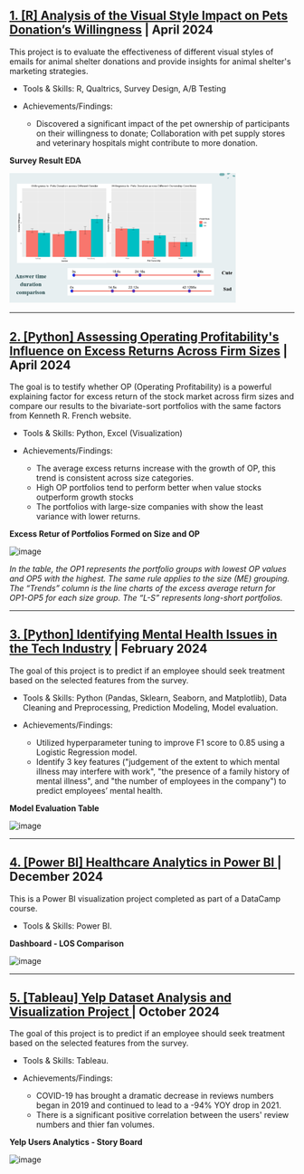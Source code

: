 
## [1. \[R\] Analysis of the Visual Style Impact on Pets Donation’s Willingness](https://github.com/CaraZhou2023/Analysis-of-Email-Visual-Style-Impact.git) | April 2024
This project is to evaluate the effectiveness of different visual styles of emails for animal shelter donations and provide insights for animal shelter's marketing strategies.

- Tools & Skills: R, Qualtrics, Survey Design, A/B Testing

- Achievements/Findings:
  - Discovered a significant impact of the pet ownership of participants on their willingness to donate; Collaboration with pet supply stores and veterinary hospitals might contribute to more donation.


**Survey Result EDA**

<img src="images/Animals.png" alt="Survey Result EDA (R)" width="400">

---
## [2. \[Python\] Assessing Operating Profitability's Influence on Excess Returns Across Firm Sizes](https://github.com/CaraZhou2023/op-profitability-firm-size.git) | April 2024
The goal is to testify whether OP (Operating Profitability) is a powerful explaining factor for excess return of the stock market across firm sizes and compare our results to the bivariate-sort portfolios with the same factors from Kenneth R. French website.

- Tools & Skills: Python, Excel (Visualization)

- Achievements/Findings:
  - The average excess returns increase with the growth of OP, this trend is consistent across size categories.
  - High OP portfolios tend to perform better when value stocks outperform growth stocks
  - The portfolios with large-size companies with show the least variance with lower returns.

**Excess Retur of Portfolios Formed on Size and OP**

![image](https://github.com/user-attachments/assets/4ab7b751-4272-4fac-aa04-aa7a9dde1374)

*In the table, the OP1 represents the portfolio groups with lowest OP values and OP5 with the highest. The same rule applies to the size (ME) grouping. The “Trends” column is the line charts of the excess average return for OP1-OP5 for each size group. The “L-S” represents long-short portfolios.*

---

## [3. \[Python\] Identifying Mental Health Issues in the Tech Industry](https://github.com/CaraZhou2023/Identifying-Mental-Health-Issues-in-the-Tech-Industry.git) | February 2024
The goal of this project is to predict if an employee should seek treatment based on the selected features from the survey.

- Tools & Skills: Python (Pandas, Sklearn, Seaborn, and Matplotlib), Data Cleaning and Preprocessing, Prediction Modeling, Model evaluation.

- Achievements/Findings:
  - Utilized hyperparameter tuning to improve F1 score to 0.85 using a Logistic Regression model.
  - Identify 3 key features ("judgement of the extent to which mental illness may interfere with work", "the presence of a family history of mental illness", and "the number of employees in the company") to predict employees’ mental health.

**Model Evaluation Table**

![image](https://github.com/user-attachments/assets/89ef3705-e60f-42b6-b918-51777207cba4)

---


## [4. \[Power BI\] Healthcare Analytics in Power BI ](https://github.com/CaraZhou2023/Yelp_Tableau_Project.git)| December 2024
This is a Power BI visualization project completed as part of a DataCamp course.

- Tools & Skills: Power BI.

**Dashboard - LOS Comparison**

![image](https://github.com/user-attachments/assets/ff4f8191-5ddf-4b98-90ab-27554e961e41)
  


---


## [5. \[Tableau\] Yelp Dataset Analysis and Visualization Project ](https://github.com/CaraZhou2023/Yelp_Tableau_Project.git)| October 2024
The goal of this project is to predict if an employee should seek treatment based on the selected features from the survey.

- Tools & Skills: Tableau.

- Achievements/Findings:
  - COVID-19 has brought a dramatic decrease in reviews numbers began in 2019 and continued to lead to a -94% YOY drop in 2021.
  - There is a significant positive correlation between the users' review numbers and thier fan volumes. 

  
**Yelp Users Analytics - Story Board**

![image](https://github.com/user-attachments/assets/28ae62e9-b11f-4482-98e4-56b9d2e10a7a)


